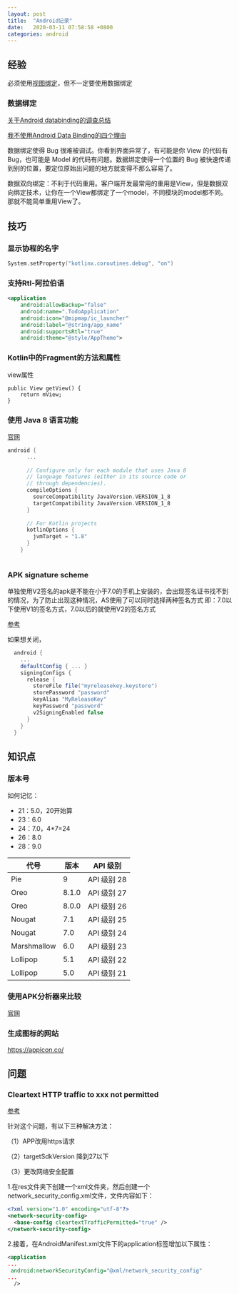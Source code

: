 ```yaml
---
layout: post
title:  "Android记录"
date:   2020-03-11 07:58:58 +0800
categories: android
---
```




## 经验



必须使用[视图绑定](https://developer.android.com/topic/libraries/view-binding)，但不一定要使用数据绑定



### 数据绑定



[关于Android databinding的调查总结](https://blog.csdn.net/awy1988/article/details/88543242)

[我不使用Android Data Binding的四个理由](https://mafei.me/2016/08/14/%E8%AF%91%E6%96%87-%E6%88%91%E4%B8%8D%E4%BD%BF%E7%94%A8Android-Data-Binding%E7%9A%84%E5%9B%9B%E4%B8%AA%E7%90%86%E7%94%B1/)



数据绑定使得 Bug 很难被调试。你看到界面异常了，有可能是你 View 的代码有 Bug，也可能是 Model 的代码有问题。数据绑定使得一个位置的 Bug 被快速传递到别的位置，要定位原始出问题的地方就变得不那么容易了。



数据双向绑定：不利于代码重用。客户端开发最常用的重用是View，但是数据双向绑定技术，让你在一个View都绑定了一个model，不同模块的model都不同。那就不能简单重用View了。





## 技巧





### 显示协程的名字



```kotlin
System.setProperty("kotlinx.coroutines.debug", "on")
```



### 支持Rtl-阿拉伯语

```xml
<application
    android:allowBackup="false"
    android:name=".TodoApplication"
    android:icon="@mipmap/ic_launcher"
    android:label="@string/app_name"
    android:supportsRtl="true"
    android:theme="@style/AppTheme">
```



### Kotlin中的Fragment的方法和属性



view属性

```
public View getView() {
    return mView;
}
```



### 使用 Java 8 语言功能



[官网](https://developer.android.com/studio/write/java8-support?hl=zh-cn)



```groovy
android {
      ...
        
      // Configure only for each module that uses Java 8
      // language features (either in its source code or
      // through dependencies).
      compileOptions {
        sourceCompatibility JavaVersion.VERSION_1_8
        targetCompatibility JavaVersion.VERSION_1_8
      }
  
      // For Kotlin projects
      kotlinOptions {
        jvmTarget = "1.8"
      }
    }
    
```



### APK signature scheme

单独使用V2签名的apk是不能在小于7.0的手机上安装的，会出现签名证书找不到的情况，为了防止出现这种情况，AS使用了可以同时选择两种签名方式
即：7.0以下使用V1的签名方式，7.0以后的就使用V2的签名方式

[参考](http://ddrv.cn/a/234695)

如果想关闭，

```groovy
  android {
    ...
    defaultConfig { ... }
    signingConfigs {
      release {
        storeFile file("myreleasekey.keystore")
        storePassword "password"
        keyAlias "MyReleaseKey"
        keyPassword "password"
        v2SigningEnabled false
      }
    }
  }
```



## 知识点



### 版本号

如何记忆：

- 21：5.0，20开始算
- 23：6.0
- 24：7.0，4*7=24
- 26：8.0
- 28：9.0



| **代号**    | **版本** | **API 级别** |
| ----------- | -------- | ------------ |
| Pie         | 9        | API 级别 28  |
| Oreo        | 8.1.0    | API 级别 27  |
| Oreo        | 8.0.0    | API 级别 26  |
| Nougat      | 7.1      | API 级别 25  |
| Nougat      | 7.0      | API 级别 24  |
| Marshmallow | 6.0      | API 级别 23  |
| Lollipop    | 5.1      | API 级别 22  |
| Lollipop    | 5.0      | API 级别 21  |



### 使用APK分析器来比较

[官网](https://developer.android.com/studio/build/apk-analyzer)



### 生成图标的网站

https://appicon.co/





## 问题



### Cleartext HTTP traffic to xxx not permitted



[参考](https://blog.csdn.net/xiaoqiang_0719/article/details/83374980)

针对这个问题，有以下三种解决方法：

（1）APP改用https请求

（2）targetSdkVersion 降到27以下

（3）更改网络安全配置



1.在res文件夹下创建一个xml文件夹，然后创建一个network_security_config.xml文件，文件内容如下：

```xml
<?xml version="1.0" encoding="utf-8"?>
<network-security-config>
  <base-config cleartextTrafficPermitted="true" />
</network-security-config>
```


2.接着，在AndroidManifest.xml文件下的application标签增加以下属性：

```xml
<application
...
 android:networkSecurityConfig="@xml/network_security_config"
...
  />
```

